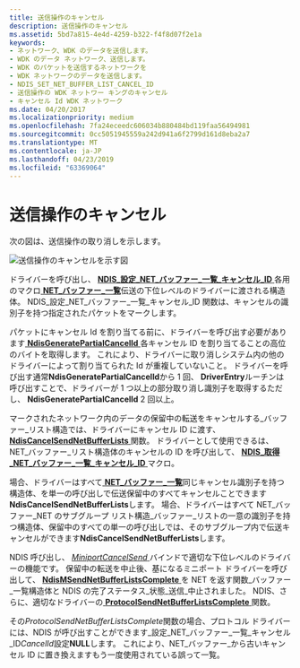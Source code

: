 ```yaml
---
title: 送信操作のキャンセル
description: 送信操作のキャンセル
ms.assetid: 5bd7a815-4e4d-4259-b322-f4f8d07f2e1a
keywords:
- ネットワーク、WDK のデータを送信します。
- WDK のデータ ネットワーク、送信します。
- WDK のパケットを送信するネットワークを
- WDK ネットワークのデータを送信します。
- NDIS_SET_NET_BUFFER_LIST_CANCEL_ID
- 送信操作の WDK ネットワー キングのキャンセル
- キャンセル Id WDK ネットワーク
ms.date: 04/20/2017
ms.localizationpriority: medium
ms.openlocfilehash: 7fa24eceedc606034b880484bd119faa56494981
ms.sourcegitcommit: 0cc5051945559a242d941a6f2799d161d8eba2a7
ms.translationtype: MT
ms.contentlocale: ja-JP
ms.lasthandoff: 04/23/2019
ms.locfileid: "63369064"
---
```

# <a name="canceling-a-send-operation"></a>送信操作のキャンセル





次の図は、送信操作の取り消しを示します。

![送信操作のキャンセルを示す図](images/netbuffercancelsend.png)

ドライバーを呼び出し、 [ **NDIS\_設定\_NET\_バッファー\_一覧\_キャンセル\_ID** ](https://msdn.microsoft.com/library/windows/hardware/ff567299)各用のマクロ[ **NET\_バッファー\_一覧**](https://msdn.microsoft.com/library/windows/hardware/ff568388)伝送の下位レベルのドライバーに渡される構造体。 NDIS\_設定\_NET\_バッファー\_一覧\_キャンセル\_ID 関数は、キャンセルの識別子を持つ指定されたパケットをマークします。

パケットにキャンセル Id を割り当てる前に、ドライバーを呼び出す必要があります[ **NdisGeneratePartialCancelId** ](https://msdn.microsoft.com/library/windows/hardware/ff562623)各キャンセル ID を割り当てることの高位のバイトを取得します。 これにより、ドライバーに取り消しシステム内の他のドライバーによって割り当てられた Id が重複していないこと。 ドライバーを呼び出す通常**NdisGeneratePartialCancelId**から 1 回、 **DriverEntry**ルーチンは呼び出すことで、ドライバーが 1 つ以上の部分取り消し識別子を取得するただし、 **NdisGeneratePartialCancelId** 2 回以上。

マークされたネットワーク内のデータの保留中の転送をキャンセルする\_バッファー\_リスト構造では、ドライバーにキャンセル ID に渡す、 [ **NdisCancelSendNetBufferLists** ](https://msdn.microsoft.com/library/windows/hardware/ff561623)関数。 ドライバーとして使用できるは、NET\_バッファー\_リスト構造体のキャンセルの ID を呼び出して、 [ **NDIS\_取得\_NET\_バッファー\_一覧\_キャンセル\_ID** ](https://msdn.microsoft.com/library/windows/hardware/ff565683)マクロ。

場合、ドライバーはすべて[ **NET\_バッファー\_一覧**](https://msdn.microsoft.com/library/windows/hardware/ff568388)同じキャンセル識別子を持つ構造体、を単一の呼び出しで伝送保留中のすべてキャンセルことできます**NdisCancelSendNetBufferLists**します。 場合、ドライバーはすべて NET\_バッファー\_NET のサブグループ リスト構造\_バッファー\_リストの一意の識別子を持つ構造体、保留中のすべての単一の呼び出しでは、そのサブグループ内で伝送キャンセルができます**NdisCancelSendNetBufferLists**します。

NDIS 呼び出し、 [ *MiniportCancelSend* ](https://msdn.microsoft.com/library/windows/hardware/ff559342)バインドで適切な下位レベルのドライバーの機能です。 保留中の転送を中止後、基になるミニポート ドライバーを呼び出して、 [ **NdisMSendNetBufferListsComplete** ](https://msdn.microsoft.com/library/windows/hardware/ff563668)を NET を返す関数\_バッファー\_一覧構造体と NDIS の完了ステータス\_状態\_送信\_中止されました。 NDIS、さらに、適切なドライバーの[ **ProtocolSendNetBufferListsComplete** ](https://msdn.microsoft.com/library/windows/hardware/ff570268)関数。

その*ProtocolSendNetBufferListsComplete*関数の場合、プロトコル ドライバーには、NDIS が呼び出すことができます\_設定\_NET\_バッファー\_一覧\_キャンセル\_ID*CancelId*設定**NULL**します。 これにより、NET\_バッファー\_から古いキャンセル ID に置き換えますもう一度使用されている誤って一覧。

 

 





